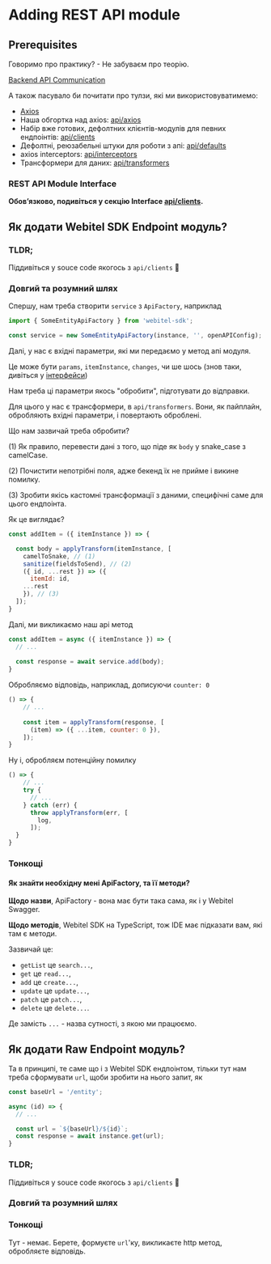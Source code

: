 # Adding REST API module

## Prerequisites

Говоримо про практику? - Не забуваєм про теорію.

[Backend API Communication](../../architecture-and-structures/Backend%20API%20communication/Readme.md)

А також пасувало би почитати про тулзи, які ми використовуватимемо:

- [Axios](https://axios-http.com/docs/intro)
- Наша обгортка над axios: [api/axios](../../../webitel-ui/api/axios/Readme.md)
- Набір вже готових, дефолтних клієнтів-модулів для певних ендпоінтів: [api/clients](../../../webitel-ui/api/clients/Readme.md)
- Дефолтні, реюзабельні штуки для роботи з апі: [api/defaults](../../../webitel-ui/api/defaults/Readme.md)
- axios interceptors: [api/interceptors](../../../webitel-ui/api/interceptors/Readme.md)
- Трансформери для даних: [api/transformers](../../../webitel-ui/api/transformers/Readme.md)

### REST API Module Interface

**Обовʼязково, подивіться у секцію Interface [api/clients](../../../webitel-ui/api/clients/Readme.md#interface).**

## Як додати Webitel SDK Endpoint модуль?

### TLDR;
Піддивіться у souce code якогось з `api/clients` 🙂

### Довгий та розумний шлях

Спершу, нам треба створити `service` з `ApiFactory`, наприклад

```javascript
import { SomeEntityApiFactory } from 'webitel-sdk';

const service = new SomeEntityApiFactory(instance, '', openAPIConfig);
```

Далі, у нас є вхідні параметри, які ми передаємо у метод апі модуля.

Це може бути `params`, `itemInstance`, `changes`, чи ше шось (знов таки, дивіться у [інтерфейси](#rest-api-module-interface))

Нам треба ці параметри якось "обробити", підготувати до відправки.

Для цього у нас є трансформери, в `api/transformers`. Вони, як пайплайн, обробляють вхідні параметри,
і повертають оброблені.

Що нам зазвичай треба обробити?

(1) Як правило, перевести дані з того, що піде як `body` у snake_case з camelCase.

(2) Почистити непотрібні поля, адже бекенд їх не прийме і викине помилку.

(3) Зробити якісь кастомні трансформації з даними, специфічні саме для цього ендпоінта.

Як це виглядає?

```javascript
const addItem = ({ itemInstance }) => {

  const body = applyTransform(itemInstance, [
    camelToSnake, // (1)
    sanitize(fieldsToSend), // (2)
    ({ id, ...rest }) => ({
      itemId: id,
    ...rest
    }), // (3)
  ]);
}
```

Далі, ми викликаємо наш api метод

```javascript
const addItem = async ({ itemInstance }) => {
  // ...
  
  const response = await service.add(body);
}
```

Обробляємо відповідь, наприклад, дописуючи `counter: 0`

```javascript
() => {
    // ...
    
    const item = applyTransform(response, [
      (item) => ({ ...item, counter: 0 }),
    ]);
}
```

Ну і, обробляєм потенційну помилку

```javascript
() => {
    // ...
    try {
      // ...
    } catch (err) {
      throw applyTransform(err, [
        log,
      ]);
  }
}
```

### Тонкощі

#### Як знайти необхідну мені ApiFactory, та її методи?

**Щодо назви**, ApiFactory - вона має бути така сама, як і у Webitel Swagger.

**Щодо методів**, Webitel SDK на TypeScript, тож IDE має підказати вам, які там є методи.

Зазвичай це:
- `getList` це `search...`,
- `get` це `read...`,
- `add` це `create...`,
- `update` це `update...`,
- `patch` це `patch...`,
- `delete` це `delete...`.

Де замість `...` - назва сутності, з якою ми працюємо.

## Як додати Raw Endpoint модуль?

Та в принципі, те саме що і з Webitel SDK ендпоінтом, тільки тут нам треба сформувати `url`,
щоби зробити на нього запит, як

```javascript
const baseUrl = '/entity';

async (id) => {
  // ...

  const url = `${baseUrl}/${id}`;
  const response = await instance.get(url);
}
```

### TLDR;
Піддивіться у souce code якогось з `api/clients` 🙂

### Довгий та розумний шлях

### Тонкощі
Тут - немає. Берете, формуєте `url`'ку, викликаєте http метод, обробляєте відповідь.
